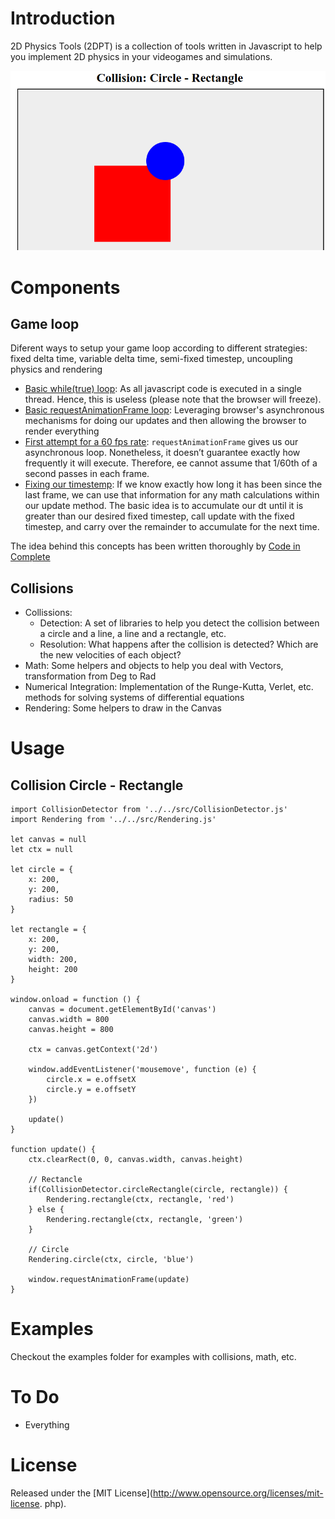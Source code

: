 # Introduction
2D Physics Tools (2DPT) is a collection of tools written in Javascript to help you implement 2D physics in your videogames and simulations.

![screenshot](/img/screenshot.png)

# Components
## Game loop
Diferent ways to setup your game loop according to different strategies: fixed delta time, variable delta time, semi-fixed timestep, uncoupling physics and rendering

* [Basic while(true) loop](examples/gameloop/0.html): As all javascript code is executed in a single thread. Hence, this is useless (please note that the browser will freeze).
* [Basic requestAnimationFrame loop](examples/gameloop/1.html): Leveraging browser's asynchronous mechanisms for doing our updates and then allowing the browser to render everything
* [First attempt for a 60 fps rate](examples/gameloop/2.html): `requestAnimationFrame` gives us our asynchronous loop. Nonetheless, it doesn’t guarantee exactly how frequently it will execute. Therefore, ee cannot assume that 1/60th of a second passes in each frame.
* [Fixing our timestemp](examples/gameloop/3.html): If we know exactly how long it has been since the last frame, we can use that information for any math calculations within our update method. The basic idea is to accumulate our dt until it is greater than our desired fixed timestep, call update with the fixed timestep, and carry over the remainder to accumulate for the next time.

The idea behind this concepts has been written thoroughly by [Code in Complete](https://codeincomplete.com/articles/javascript-game-foundations-the-game-loop/)

## Collisions
* Collissions:
    - Detection: A set of libraries to help you detect the collision between a circle and a line, a line and a rectangle, etc.
    - Resolution: What happens after the collision is detected? Which are the new velocities of each object?
* Math: Some helpers and objects to help you deal with Vectors, transformation from Deg to Rad
* Numerical Integration: Implementation of the Runge-Kutta, Verlet, etc. methods for solving systems of differential equations
* Rendering: Some helpers to draw in the Canvas

# Usage

## Collision Circle - Rectangle
```
import CollisionDetector from '../../src/CollisionDetector.js'
import Rendering from '../../src/Rendering.js'

let canvas = null
let ctx = null

let circle = {
    x: 200,
    y: 200,
    radius: 50
}

let rectangle = {
    x: 200,
    y: 200,
    width: 200,
    height: 200
}

window.onload = function () {
    canvas = document.getElementById('canvas')
    canvas.width = 800
    canvas.height = 800

    ctx = canvas.getContext('2d')

    window.addEventListener('mousemove', function (e) {
        circle.x = e.offsetX
        circle.y = e.offsetY
    })

    update()
}

function update() {
    ctx.clearRect(0, 0, canvas.width, canvas.height)

    // Rectancle
    if(CollisionDetector.circleRectangle(circle, rectangle)) {
        Rendering.rectangle(ctx, rectangle, 'red')
    } else {
        Rendering.rectangle(ctx, rectangle, 'green')
    }

    // Circle
    Rendering.circle(ctx, circle, 'blue')

    window.requestAnimationFrame(update)
}
```

# Examples
Checkout the examples folder for examples with collisions, math, etc.

# To Do
* Everything

# License
Released under the [MIT License](http://www.opensource.org/licenses/mit-license.
php).